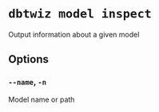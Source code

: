 # `dbtwiz model inspect`

Output information about a given model

## Options

### `--name`, `-n`

Model name or path

